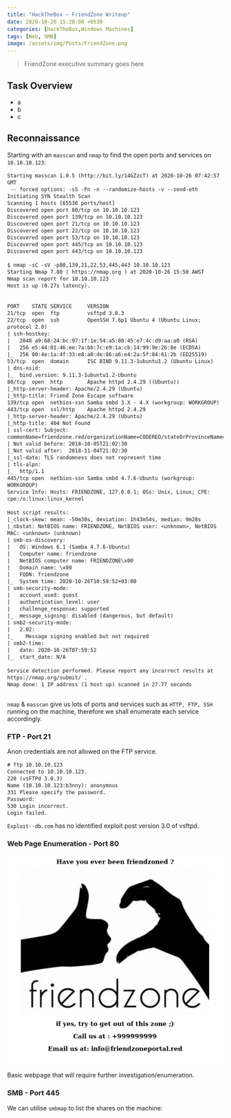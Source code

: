 ```yaml
---
title: "HackTheBox — FriendZone Writeup"
date: 2020-10-26 15:28:00 +0530
categories: [HackTheBox,Windows Machines]
tags: [Web, SMB]
image: /assets/img/Posts/FriendZone.png
---
```


> FriendZone executive summary goes here

## Task Overview

- a
- b
- c

## Reconnaissance

Starting with an `masscan` and `nmap` to find the open ports and services on `10.10.10.123`:

```shell
Starting masscan 1.0.5 (http://bit.ly/14GZzcT) at 2020-10-26 07:42:57 GMT
 -- forced options: -sS -Pn -n --randomize-hosts -v --send-eth
Initiating SYN Stealth Scan
Scanning 1 hosts [65536 ports/host]
Discovered open port 80/tcp on 10.10.10.123                                    
Discovered open port 139/tcp on 10.10.10.123                                   
Discovered open port 21/tcp on 10.10.10.123                                    
Discovered open port 22/tcp on 10.10.10.123                                    
Discovered open port 53/tcp on 10.10.10.123                                    
Discovered open port 445/tcp on 10.10.10.123                                   
Discovered open port 443/tcp on 10.10.10.123   

$ nmap -sC -sV -p80,139,21,22,53,445,443 10.10.10.123
Starting Nmap 7.80 ( https://nmap.org ) at 2020-10-26 15:50 AWST
Nmap scan report for 10.10.10.123
Host is up (0.27s latency).


PORT    STATE SERVICE     VERSION
21/tcp  open  ftp         vsftpd 3.0.3
22/tcp  open  ssh         OpenSSH 7.6p1 Ubuntu 4 (Ubuntu Linux; protocol 2.0)
| ssh-hostkey: 
|   2048 a9:68:24:bc:97:1f:1e:54:a5:80:45:e7:4c:d9:aa:a0 (RSA)
|   256 e5:44:01:46:ee:7a:bb:7c:e9:1a:cb:14:99:9e:2b:8e (ECDSA)
|_  256 00:4e:1a:4f:33:e8:a0:de:86:a6:e4:2a:5f:84:61:2b (ED25519)
53/tcp  open  domain      ISC BIND 9.11.3-1ubuntu1.2 (Ubuntu Linux)
| dns-nsid: 
|_  bind.version: 9.11.3-1ubuntu1.2-Ubuntu
80/tcp  open  http        Apache httpd 2.4.29 ((Ubuntu))
|_http-server-header: Apache/2.4.29 (Ubuntu)
|_http-title: Friend Zone Escape software
139/tcp open  netbios-ssn Samba smbd 3.X - 4.X (workgroup: WORKGROUP)
443/tcp open  ssl/http    Apache httpd 2.4.29
|_http-server-header: Apache/2.4.29 (Ubuntu)
|_http-title: 404 Not Found
| ssl-cert: Subject: commonName=friendzone.red/organizationName=CODERED/stateOrProvinceName=CODERED/countryName=JO
| Not valid before: 2018-10-05T21:02:30
|_Not valid after:  2018-11-04T21:02:30
|_ssl-date: TLS randomness does not represent time
| tls-alpn: 
|_  http/1.1
445/tcp open  netbios-ssn Samba smbd 4.7.6-Ubuntu (workgroup: WORKGROUP)
Service Info: Hosts: FRIENDZONE, 127.0.0.1; OSs: Unix, Linux; CPE: cpe:/o:linux:linux_kernel

Host script results:
|_clock-skew: mean: -50m30s, deviation: 1h43m54s, median: 9m28s
|_nbstat: NetBIOS name: FRIENDZONE, NetBIOS user: <unknown>, NetBIOS MAC: <unknown> (unknown)
| smb-os-discovery: 
|   OS: Windows 6.1 (Samba 4.7.6-Ubuntu)
|   Computer name: friendzone
|   NetBIOS computer name: FRIENDZONE\x00
|   Domain name: \x00
|   FQDN: friendzone
|_  System time: 2020-10-26T10:59:52+03:00
| smb-security-mode: 
|   account_used: guest
|   authentication_level: user
|   challenge_response: supported
|_  message_signing: disabled (dangerous, but default)
| smb2-security-mode: 
|   2.02: 
|_    Message signing enabled but not required
| smb2-time: 
|   date: 2020-10-26T07:59:52
|_  start_date: N/A

Service detection performed. Please report any incorrect results at https://nmap.org/submit/ .
Nmap done: 1 IP address (1 host up) scanned in 27.77 seconds


```
`nmap` & `masscan` give us lots of ports and services such as `HTTP, FTP, SSH` running on the machine, therefore we shall enumerate each service accordingly.

### FTP - Port 21

Anon credentials are not allowed on the FTP service.

```shell
# ftp 10.10.10.123
Connected to 10.10.10.123.
220 (vsFTPd 3.0.3)
Name (10.10.10.123:b3nny): anonymous
331 Please specify the password.
Password:
530 Login incorrect.
Login failed.

```

`Exploit--db.com` has no identified exploit post version 3.0 of vsftpd.

### Web Page Enumeration - Port 80
![webpage](/assets/img/Posts/FriendZone/webpage.png)

Basic webpage that will require further investigation/enumeration.

### SMB - Port 445

We can utilise `smbmap` to list the shares on the machine:

``` shell


```
